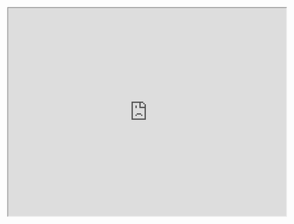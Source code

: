 <iframe src="https://drive.google.com/file/d/1RK1EBxJq62LhLBhX2KkS4gIvFsms9KKX/preview" width="640" height="480" allow="autoplay"></iframe>

